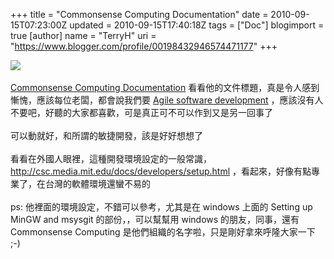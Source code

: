 +++
title = "Commonsense Computing Documentation"
date = 2010-09-15T07:23:00Z
updated = 2010-09-15T17:40:18Z
tags = ["Doc"]
blogimport = true 
[author]
	name = "TerryH"
	uri = "https://www.blogger.com/profile/00198432946574471177"
+++

<img src="http://lh4.ggpht.com/_Bsjm2Qp0Duc/TJDZUCrLnKI/AAAAAAAABB4/8xNP3Kf6zGo/s800/200px-Icon-notepad.svg.png" /><br /><br /><a href="http://csc.media.mit.edu/docs/index.html">Commonsense Computing Documentation</a> 看看他的文件標題，真是令人感到慚愧，應該每位老闆，都會說我們要 <a href="http://en.wikipedia.org/wiki/Agile_software_development">Agile software development</a> ，應該沒有人不要吧，好聽的大家都喜歡，可是真正可不可以作到又是另一回事了<br /><br />可以動就好，和所謂的敏捷開發，該是好好想想了<br /><br />看看在外國人眼裡，這種開發環境設定的一般常識，<a href="http://csc.media.mit.edu/docs/developers/setup.html">http://csc.media.mit.edu/docs/developers/setup.html</a> ，看起來，好像有點專業了，在台灣的軟體環境還蠻不易的<br /><br />ps: 他裡面的環境設定，不錯可以參考，尤其是在 windows 上面的 Setting up MinGW and msysgit 的部份，，可以幫幫用 windows 的朋友，同事，還有Commonsense Computing 是他們組織的名字啦，只是剛好拿來呼隆大家一下 ;-)
